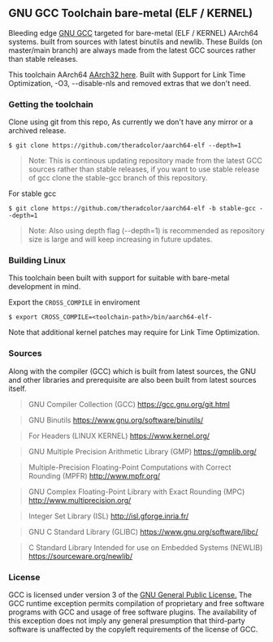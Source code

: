 ## GNU GCC Toolchain bare-metal (ELF / KERNEL)

Bleeding edge [GNU GCC](https://gcc.gnu.org/) targeted for bare-metal (ELF / KERNEL) AArch64 systems. built from sources with latest binutils and newlib. These Builds (on master/main branch) are always made from the latest GCC sources rather than stable releases.

This toolchain AArch64 [AArch32 here](https://github.com/theradcolor/arm-eabi.git). Built with Support for Link Time Optimization, -O3, --disable-nls and removed extras that we don't need.

### Getting the toolchain

Clone using git from this repo, As currently we don't have any mirror or a archived release.

```
$ git clone https://github.com/theradcolor/aarch64-elf --depth=1
```

> Note: This is continous updating repository made from the latest GCC sources rather than stable releases, if you want to use stable release of gcc clone the stable-gcc branch of this repository.

For stable gcc
```
$ git clone https://github.com/theradcolor/aarch64-elf -b stable-gcc --depth=1
```

>  Note: Also using depth flag (--depth=1) is recommended as repository size is large and will keep increasing in future updates.

### Building Linux

This toolchain been built with support for suitable with bare-metal development in mind.

Export the `CROSS_COMPILE` in enviroment

```
$ export CROSS_COMPILE=<toolchain-path>/bin/aarch64-elf-
```

Note that additional kernel patches may require for Link Time Optimization.

### Sources

Along with the compiler (GCC) which is built from latest sources, the GNU and other libraries and prerequisite are also been built from latest sources itself.

> GNU Compiler Collection (GCC) https://gcc.gnu.org/git.html

> GNU Binutils https://www.gnu.org/software/binutils/

> For Headers (LINUX KERNEL) https://www.kernel.org/

> GNU Multiple Precision Arithmetic Library (GMP) https://gmplib.org/

> Multiple-Precision Floating-Point Computations with Correct Rounding (MPFR) http://www.mpfr.org/

> GNU Complex Floating-Point Library with Exact Rounding (MPC) http://www.multiprecision.org/

> Integer Set Library (ISL) http://isl.gforge.inria.fr/

> GNU C Standard Library (GLIBC) https://www.gnu.org/software/libc/

> C Standard Library Intended for use on Embedded Systems (NEWLIB) https://sourceware.org/newlib/

### License

GCC is licensed under version 3 of the [GNU General Public License.](https://www.gnu.org/licenses/gpl-3.0.html)
The GCC runtime exception permits compilation of proprietary and free software programs with GCC and usage of free software plugins. The availability of this exception does not imply any general presumption that third-party software is unaffected by the copyleft requirements of the license of GCC. 
